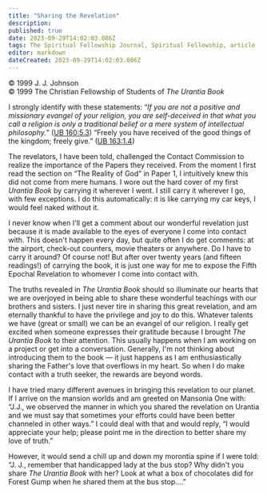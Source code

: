 ```yaml
---
title: "Sharing the Revelation"
description: 
published: true
date: 2023-09-29T14:02:03.086Z
tags: The Spiritual Fellowship Journal, Spiritual Fellowship, article
editor: markdown
dateCreated: 2023-09-29T14:02:03.086Z
---
```


<p class="v-card v-sheet theme--light gray lighten-3 px-2">© 1999 J. J. Johnson<br>© 1999 The Christian Fellowship of Students of <i>The Urantia Book</i></p>

I strongly identify with these statements: “_If you are not a positive and missionary evangel of your religion, you are self-deceived in that what you call a religion is only a traditional belief or a mere system of intellectual philosophy._” ([UB 160:5.3](/en/The_Urantia_Book/160#p5_3)) “Freely you have received of the good things of the kingdom; freely give.” ([UB 163:1.4](/en/The_Urantia_Book/163#p1_4))

The revelators, I have been told, challenged the Contact Commission to realize the importance of the Papers they received. From the moment I first read the section on “The Reality of God” in Paper 1, I intuitively knew this did not come from mere humans. I wore out the hard cover of my first _Urantia Book_ by carrying it wherever I went. I still carry it wherever I go, with few exceptions. I do this automatically: it is like carrying my car keys, I would feel naked without it.

I never know when I'll get a comment about our wonderful revelation just because it is made available to the eyes of everyone I come into contact with. This doesn't happen every day, but quite often I do get comments: at the airport, check-out counters, movie theaters or anywhere. Do I have to carry it around? Of course not! But after over twenty years (and fifteen readings!) of carrying the book, it is just one way for me to expose the Fifth Epochal Revelation to whomever I come into contact with.

The truths revealed in _The Urantia Book_ should so illuminate our hearts that we are overjoyed in being able to share these wonderful teachings with our brothers and sisters. I just never tire in sharing this great revelation, and am eternally thankful to have the privilege and joy to do this. Whatever talents we have (great or small) we can be an evangel of our religion. I really get excited when someone expresses their gratitude because I brought _The Urantia Book_ to their attention. This usually happens when I am working on a project or get into a conversation. Generally, I'm not thinking about introducing them to the book — it just happens as I am enthusiastically sharing the Father's love that overflows in my heart. So when I do make contact with a truth seeker, the rewards are beyond words.

I have tried many different avenues in bringing this revelation to our planet. If I arrive on the mansion worlds and am greeted on Mansonia One with: “J.J., we observed the manner in which you shared the revelation on Urantia and we must say that sometimes your efforts could have been better channeled in other ways.” I could deal with that and would reply, “I would appreciate your help; please point me in the direction to better share my love of truth.”

However, it would send a chill up and down my morontia spine if I were told: “J. J., remember that handicapped lady at the bus stop? Why didn't you share _The Urantia Book_ with her? Look at what a box of chocolates did for Forest Gump when he shared them at the bus stop....”